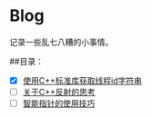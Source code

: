 # Blog
记录一些乱七八糟的小事情。

##目录：
- [x] [使用C++标准库获取线程id字符串](https://github.com/4Oranges/Blog/tree/master/articles/001.md)  
- [ ] [关于C++反射的思考](https://github.com/4Oranges/Blog/tree/master/articles/002.md)  
- [ ] [智能指针的使用技巧](https://github.com/4Oranges/Blog/tree/master/articles/003.md)  
